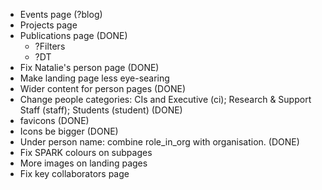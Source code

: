 * Events page (?blog)
* Projects page
* Publications page (DONE)
    * ?Filters
    * ?DT
* Fix Natalie's person page (DONE)
* Make landing page less eye-searing
* Wider content for person pages (DONE)
* Change people categories: CIs and Executive (ci); Research & Support Staff (staff); Students (student) (DONE)
* favicons (DONE)
* Icons be bigger (DONE)
* Under person name: combine role_in_org with organisation. (DONE)
* Fix SPARK colours on subpages
* More images on landing pages
* Fix key collaborators page